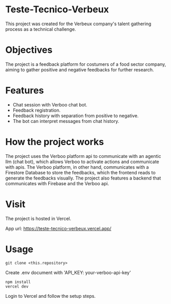 # Teste-Tecnico-Verbeux
This project was created for the Verbeux company's talent gathering process as a technical challenge.

# Objectives
The project is a feedback platform for costumers of a food sector company, aiming to gather positive and negative feedbacks for further research.

# Features
- Chat session with Verboo chat bot.
- Feedback registration.
- Feedback history with separation from positive to negative.
- The bot can interpret messages from chat history.

# How the project works
The project uses the Verboo platform api to communicate with an agentic llm (chat bot), which allows Verboo to activate actions and communicate with apis. The Verboo platform, in other hand, communicates with a Firestore Database to store the feedbacks, which the frontend reads to generate the feedbacks visually.
The project also features a backend that communicates with Firebase and the Verboo api.
# Visit
The project is hosted in Vercel.

App url: https://teste-tecnico-verbeux.vercel.app/

# Usage
```
git clone <this.repository>
```
Create .env document with 'API_KEY: your-verboo-api-key'
```
npm install
vercel dev
```
Login to Vercel and follow the setup steps.
